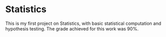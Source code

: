 # Statistics
This is my first project on Statistics, with basic statistical computation and hypothesis testing. 
The grade achieved for this work was 90%. 
